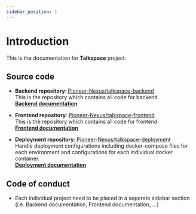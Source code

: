 ```yaml
---
sidebar_position: 1
---
```


# Introduction

This is the documentation for **Talkspace** project.

## Source code

-  **Backend repository**: [Pioneer-Nexus/talkspace-backend](https://github.com/Pioneer-Nexus/talkspace-backend)  
   This is the repository which contains all code for backend.  
   [**Backend documentation**](/docs/backend-documentation/intro)

-  **Frontend repository**: [Pioneer-Nexus/talkspace-frontend](https://github.com/Pioneer-Nexus/talkspace-frontend)  
   This is the repository which contains all code for frontend.  
   [**Frontend documentation**](/docs/backend-documentation/intro)

-  **Deployment repository**: [Pioneer-Nexus/talkspace-deployment](https://github.com/Pioneer-Nexus/talkspace-deployment)  
   Handle deployment configurations including docker-compose files for each environment and configurations for each individual docker container.  
   [**Deployment documentation**](/docs/backend-documentation/intro)

## Code of conduct

-  Each individual project need to be placed in a seperate sidebar section (i.e. Backend documentation, Frontend documentation, ...)
